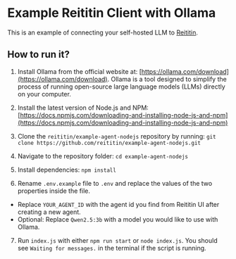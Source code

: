 # Example Reititin Client with Ollama

This is an example of connecting your self-hosted LLM to [Reititin](https://reititin.com).

## How to run it?

1. Install Ollama from the official website at: [https://ollama.com/download](https://ollama.com/download). Ollama is a tool designed to simplify the process of running open-source large language models (LLMs) directly on your computer.

2. Install the latest version of Node.js and NPM: [https://docs.npmjs.com/downloading-and-installing-node-js-and-npm](https://docs.npmjs.com/downloading-and-installing-node-js-and-npm)

3. Clone the `reititin/example-agent-nodejs` repository by running: `git clone https://github.com/reititin/example-agent-nodejs.git`

4. Navigate to the repository folder: `cd example-agent-nodejs`

5. Install dependencies: `npm install`

6. Rename `.env.example` file to `.env` and replace the values of the two properties inside the file.

- Replace `YOUR_AGENT_ID` with the agent id you find from Reititin UI after creating a new agent.
- Optional: Replace `Qwen2.5:3b` with a model you would like to use with Ollama.

7. Run `index.js` with either `npm run start` or `node index.js`. You should see `Waiting for messages.` in the terminal if the script is running.

